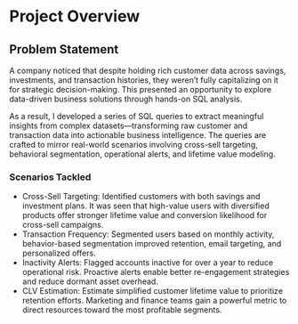 
# Project Overview

## Problem Statement
A company noticed that despite holding rich customer data across savings, investments, and transaction histories, they weren’t fully capitalizing on it for strategic decision-making. This presented an opportunity to explore data-driven business solutions through hands-on SQL analysis.

As a result, I developed a series of SQL queries to extract meaningful insights from complex datasets—transforming raw customer and transaction data into actionable business intelligence. The queries are crafted to mirror real-world scenarios involving cross-sell targeting, behavioral segmentation, operational alerts, and lifetime value modeling.

### Scenarios Tackled

- Cross-Sell Targeting: Identified customers with both savings and investment plans. It was seen that high-value users with diversified products offer stronger lifetime value and conversion likelihood for cross-sell campaigns.
- Transaction Frequency: Segmented users based on monthly activity, behavior-based segmentation improved retention, email targeting, and personalized offers.
- Inactivity Alerts: Flagged accounts inactive for over a year to reduce operational risk. Proactive alerts enable better re-engagement strategies and reduce dormant asset overhead.
- CLV Estimation: Estimate simplified customer lifetime value to prioritize retention efforts. Marketing and finance teams gain a powerful metric to direct resources toward the most profitable segments. 

